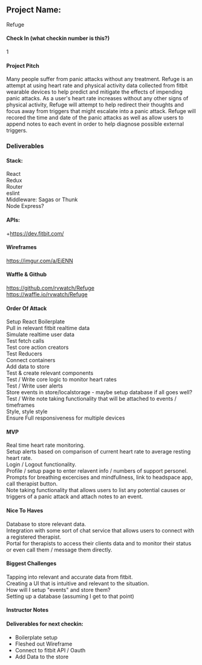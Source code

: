 ## Project Name:

Refuge

#### Check In (what checkin number is this?)

1

#### Project Pitch

Many people suffer from panic attacks without any treatment. Refuge is an attempt at using heart rate and physical activity data collected from fitbit wearable devices to help predict and mitigate the effects of impending panic attacks. As a user's heart rate increases without any other signs of physical activity, Refuge will attempt to help redirect their thoughts and focus away from triggers that might escalate into a panic attack. Refuge will recored the time and date of the panic attacks as well as allow users to append notes to each event in order to help diagnose possible external triggers.

### Deliverables

#### Stack:

React  
Redux  
Router  
eslint  
Middleware: Sagas or Thunk  
Node Express?

#### APIs:

+https://dev.fitbit.com/

#### Wireframes

https://imgur.com/a/EjENN

#### Waffle & Github

https://github.com/rvwatch/Refuge  
https://waffle.io/rvwatch/Refuge

#### Order Of Attack

Setup React Boilerplate  
Pull in relevant fitbit realtime data  
Simulate realtime user data  
Test fetch calls  
Test core action creators  
Test Reducers  
Connect containers  
Add data to store  
Test & create relevant components  
Test / Write core logic to monitor heart rates  
Test / Write user alerts  
Store events in store/localstorage - maybe setup database if all goes well?  
Test / Write note taking functionality that will be attached to events / timeframes  
Style, style style  
Ensure Full responsiveness for multiple devices

#### MVP

Real time heart rate monitoring.  
Setup alerts based on comparison of current heart rate to average resting heart rate.  
Login / Logout functionality.  
Profile / setup page to enter relavent info / numbers of support personel.  
Prompts for breathing excercises and mindfullness, link to headspace app, call therapist button.  
Note taking functionality that allows users to list any potential causes or triggers of a panic attack and attach notes to an event.

#### Nice To Haves

Database to store relevant data.  
Integration with some sort of chat service that allows users to connect with a registered therapist.  
Portal for therapists to access their clients data and to monitor their status or even call them / message them directly.

#### Biggest Challenges

Tapping into relevant and accurate data from fitbit.  
Creating a UI that is intuitive and relevant to the situation.  
How will I setup "events" and store them?  
Setting up a database (assuming I get to that point)

#### Instructor Notes

#### Deliverables for next checkin:

* Boilerplate setup
* Fleshed out Wireframe
* Connect to fitbit API / Oauth
* Add Data to the store
